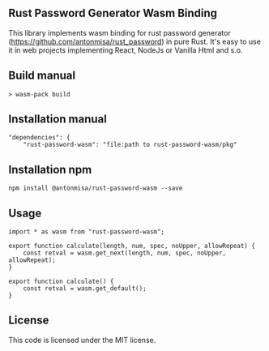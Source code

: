 ## Rust Password Generator Wasm Binding

This library implements wasm binding for rust password generator (https://github.com/antonmisa/rust_password)
in pure Rust. It's easy to use it in web projects implementing React, NodeJs or Vanilla Html and s.o.


## Build manual

```console
> wasm-pack build
```

## Installation manual
```nodejs package.json
"dependencies": {
    "rust-password-wasm": "file:path to rust-password-wasm/pkg"
```

## Installation npm
```
npm install @antonmisa/rust-password-wasm --save
```

## Usage

```nodejs
import * as wasm from "rust-password-wasm";

export function calculate(length, num, spec, noUpper, allowRepeat) {
    const retval = wasm.get_next(length, num, spec, noUpper, allowRepeat);
}

export function calculate() {
    const retval = wasm.get_default();
}
```

## License

This code is licensed under the MIT license.
